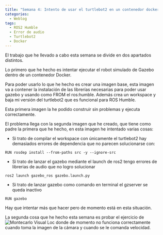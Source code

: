 ```yaml
---
title: "Semana 4: Intento de usar el turtlebot2 en un contenedor docker, betatesting de un nuevo ejercicio"
categories:
  - Weblog
tags:
  - ROS2 Humble
  - Error de audio
  - Turtlebot2
  - Docker
---
```



El trabajo que he llevado a cabo esta semana se divide en dos apartados distintos.

Lo primero que he hecho es intentar ejecutar el robot simulado de Gazebo dentro de un contenedor Docker.

Para poder usarlo lo que he hecho es crear una imagen base, esta imagen va a contener la instalación de las librerías necesarias para poder usar gazebo y usando como FROM el ros:humble.
Además crea un workspace y baja mi versión del turtlebot2 que es funcional para ROS Humble.

Esta primera imagen la he podido construir sin problemas y ejecuta correctamente.

El problema llega con la segunda imagen que he creado, que tiene como padre la primera que he hecho, en esta imagen he intentado varias cosas:

- Si trato de compilar el workspace con únicamente el turtlebot2 hay demasiados errores de dependencia que no parecen solucionarse con:

```
RUN rosdep install --from-paths src -y --ignore-src
```
- Si trato de lanzar el gazebo mediante el launch de ros2 tengo errores de librerias de audio que no logro solucionar
```
ros2 launch gazebo_ros gazebo.launch.py
```
- Si trato de lanzar gazebo como comando en terminal el gzserver se queda inactivo
```
RUN gazebo
```

Hay que intentar más que hacer pero de momento está en esta situación.

La segunda cosa que he hecho esta semana es probar el ejercicio de ![Montecarlo Visual Loc](https://unibotics.org/academy/exercise/montecarlo_visual_loc/) donde de momento no funciona correctamente cuando toma la imagen de la cámara y cuando se le comanda velocidad.


